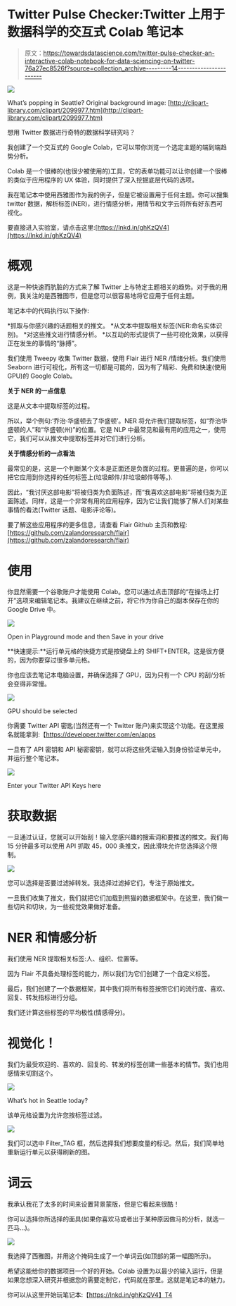 # Twitter Pulse Checker:Twitter 上用于数据科学的交互式 Colab 笔记本

> 原文：<https://towardsdatascience.com/twitter-pulse-checker-an-interactive-colab-notebook-for-data-sciencing-on-twitter-76a27ec8526f?source=collection_archive---------14----------------------->

![](img/2b91623117c8ded67318ebdbf2bf16e2.png)

What’s popping in Seattle? Original background image: [http://clipart-library.com/clipart/2099977.htm](http://clipart-library.com/clipart/2099977.htm)

想用 Twitter 数据进行奇特的数据科学研究吗？

我创建了一个交互式的 Google Colab，它可以带你浏览一个选定主题的端到端趋势分析。

Colab 是一个很棒的(也很少被使用的)工具，它的表单功能可以让你创建一个很棒的类似于应用程序的 UX 体验，同时提供了深入挖掘底层代码的选项。

我在笔记本中使用西雅图作为我的例子，但是它被设置用于任何主题。你可以搜集 twitter 数据，解析标签(NER)，进行情感分析，用情节和文字云将所有好东西可视化。

要直接进入实验室，请点击这里:[https://lnkd.in/ghKzQV4](https://lnkd.in/ghKzQV4)

# 概观

这是一种快速而肮脏的方式来了解 Twitter 上与特定主题相关的趋势。对于我的用例，我关注的是西雅图市，但是您可以很容易地将它应用于任何主题。

笔记本中的代码执行以下操作:

*抓取与你感兴趣的话题相关的推文。
*从文本中提取相关标签(NER:命名实体识别)。
*对这些推文进行情感分析。
*以互动的形式提供了一些可视化效果，以获得正在发生的事情的“脉搏”。

我们使用 Tweepy 收集 Twitter 数据，使用 Flair 进行 NER /情绪分析。我们使用 Seaborn 进行可视化，所有这一切都是可能的，因为有了精彩、免费和快速(使用 GPU)的 Google Colab。

**关于 NER 的一点信息**

这是从文本中提取标签的过程。

所以，举个例句:‘乔治·华盛顿去了华盛顿’。NER 将允许我们提取标签，如“乔治华盛顿的人”和“华盛顿(州)”的位置。它是 NLP 中最常见和最有用的应用之一，使用它，我们可以从推文中提取标签并对它们进行分析。

**关于情感分析的一点看法**

最常见的是，这是一个判断某个文本是正面还是负面的过程。更普遍的是，你可以把它应用到你选择的任何标签上(垃圾邮件/非垃圾邮件等等。).

因此，“我讨厌这部电影”将被归类为负面陈述，而“我喜欢这部电影”将被归类为正面陈述。同样，这是一个非常有用的应用程序，因为它让我们能够了解人们对某些事情的看法(Twitter 话题、电影评论等)。

要了解这些应用程序的更多信息，请查看 Flair Github 主页和教程:[https://github.com/zalandoresearch/flair](https://github.com/zalandoresearch/flair)

# 使用

你显然需要一个谷歌账户才能使用 Colab。您可以通过点击顶部的“在操场上打开”选项来编辑笔记本。我建议在继续之前，将它作为你自己的副本保存在你的 Google Drive 中。

![](img/b0dc71a18f6675a21453e6d765e78908.png)

Open in Playground mode and then Save in your drive

**快速提示:**运行单元格的快捷方式是按键盘上的 SHIFT+ENTER。这是很方便的，因为你要穿过很多单元格。

你也应该去笔记本电脑设置，并确保选择了 GPU，因为只有一个 CPU 的刮/分析会变得非常慢。

![](img/adc63ce960e736bfb3867256f2b16f0c.png)

GPU should be selected

你需要 Twitter API 密匙(当然还有一个 Twitter 账户)来实现这个功能。在这里报名就能拿到:【https://developer.twitter.com/en/apps 

一旦有了 API 密钥和 API 秘密密钥，就可以将这些凭证输入到身份验证单元中，并运行整个笔记本。

![](img/ca12a9add6874419e99b795ffd686d36.png)

Enter your Twitter API Keys here

# 获取数据

一旦通过认证，您就可以开始刮！输入您感兴趣的搜索词和要推送的推文。我们每 15 分钟最多可以使用 API 抓取 45，000 条推文，因此滑块允许您选择这个限制。

![](img/fbfb72b5e630893bbb039685a2fd23d6.png)

您可以选择是否要过滤掉转发。我选择过滤掉它们，专注于原始推文。

一旦我们收集了推文，我们就把它们加载到熊猫的数据框架中。在这里，我们做一些切片和切块，为一些视觉效果做好准备。

# NER 和情感分析

我们使用 NER 提取相关标签:人、组织、位置等。

因为 Flair 不具备处理标签的能力，所以我们为它们创建了一个自定义标签。

最后，我们创建了一个数据框架，其中我们将所有标签按照它们的流行度、喜欢、回复、转发指标进行分组。

我们还计算这些标签的平均极性(情感得分)。

# 视觉化！

我们为最受欢迎的、喜欢的、回复的、转发的标签创建一些基本的情节。我们也用感情来切割这个。

![](img/8f0f6f119b2f593e819ea604a6fe8d07.png)

What’s hot in Seattle today?

该单元格设置为允许您按标签过滤。

![](img/a497968366334405c22c12bf30aff65f.png)

我们可以选中 Filter_TAG 框，然后选择我们想要度量的标记。然后，我们简单地重新运行单元以获得刷新的图。

# 词云

我承认我花了太多的时间来设置背景蒙版，但是它看起来很酷！

你可以选择你所选择的面具(如果你喜欢马或者出于某种原因做马的分析，就选一匹马…)。

![](img/316836fc30ba68658a21c8fc756db1a5.png)

我选择了西雅图，并用这个掩码生成了一个单词云(如顶部的第一幅图所示)。

希望这能给你的数据项目一个好的开始。Colab 设置为以最少的输入运行，但是如果您想深入研究并根据您的需要定制它，代码就在那里。这就是笔记本的魅力。

你可以从这里开始玩笔记本:【https://lnkd.in/ghKzQV4】T4